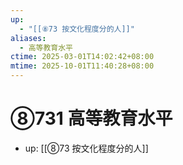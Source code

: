 ```yaml
---
up:
  - "[[⑧73 按文化程度分的人]]"
aliases:
  - 高等教育水平
ctime: 2025-03-01T14:02:42+08:00
mtime: 2025-10-01T11:40:28+08:00
---
```


# ⑧731 高等教育水平

- up: [[⑧73 按文化程度分的人]]
